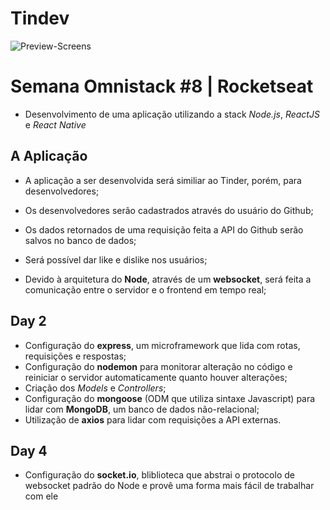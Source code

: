 # Tindev
![Preview-Screens](https://github.com/ItsJuniorDias/Tindev-JavaScript/frontend/src/assets/print-horz.jpg)
# Semana Omnistack #8 | Rocketseat
 - Desenvolvimento de uma aplicação utilizando a stack *Node.js*, *ReactJS* e *React Native*


## A Aplicação
 - A aplicação a ser desenvolvida será similiar ao Tinder, porém, para desenvolvedores;
 - Os desenvolvedores serão cadastrados através do usuário do Github;
 - Os dados retornados de uma requisição feita a API do Github serão salvos no banco de dados;
 - Será possível dar like e dislike nos usuários;

 - Devido à arquitetura do **Node**, através de um **websocket**, será feita a comunicação entre o servidor e o frontend em tempo real;

## Day 2
 - Configuração do **express**, um microframework que lida com rotas, requisições e respostas;
 - Configuração do **nodemon** para monitorar alteração no código e reiniciar o servidor automaticamente quanto houver alterações;
 - Criação dos *Models* e *Controllers*;
 - Configuração do **mongoose** (ODM que utiliza sintaxe Javascript) para lidar com **MongoDB**, um banco de dados não-relacional;
 - Utilização de **axios** para lidar com requisições a API externas.

## Day 4
  - Configuração do **socket.io**, bliblioteca que abstrai o protocolo de websocket padrão do Node e provê uma forma mais fácil de trabalhar com ele